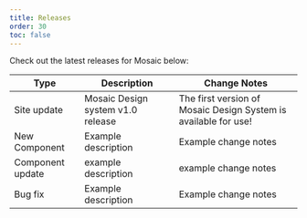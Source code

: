```yaml
---
title: Releases
order: 30
toc: false
---
```

Check out the latest releases for Mosaic below:

| Type | Description | Change Notes |
| ----- | ---------- | ---------- |
| Site update | Mosaic Design system v1.0 release | The first version of Mosaic Design System is available for use! |
| New Component | Example description | Example change notes |
| Component update | example description | example change notes |
| Bug fix | Example description | Example change notes |